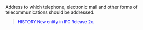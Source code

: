 ﻿Address to which telephone, electronic mail and other forms of telecommunications should be addressed.

> <font size="-1" color="#0000FF">HISTORY New entity in IFC Release 2x.
</font>